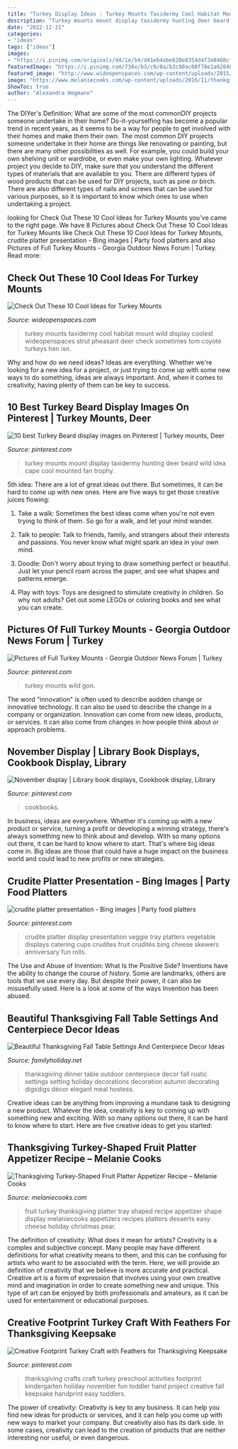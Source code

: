 ```yaml
---
title: "Turkey Display Ideas : Turkey Mounts Taxidermy Cool Habitat Mount Wild Display Coolest Wideopenspaces Strut Pheasant Deer Check Sometimes Tom Coyote Turkeys Hen Isn"
description: "Turkey mounts mount display taxidermy hunting deer beard wild idea cape cool mounted fan trophy"
date: "2022-12-21"
categories:
- "ideas"
tags: ["ideas"]
images:
- "https://i.pinimg.com/originals/d4/1e/b4/d41eb4abe620e8354d4f2e8468cf492c.jpg"
featuredImage: "https://i.pinimg.com/736x/b3/c9/0a/b3c90ac00f78e1a0284019ad44909b53.jpg"
featured_image: "http://www.wideopenspaces.com/wp-content/uploads/2015/10/turkey-in-habitat.jpg"
image: "https://www.melaniecooks.com/wp-content/uploads/2016/11/thankgiving_turkey_fruit_platter.jpg"
ShowToc: true
author: "Alexandra Hegmann"
---
```



The DIYer's Definition: What are some of the most commonDIY projects someone undertake in their home?
Do-it-yourselfing has become a popular trend in recent years, as it seems to be a way for people to get involved with their homes and make them their own. The most common DIY projects someone undertake in their home are things like renovating or painting, but there are many other possibilities as well. For example, you could build your own shelving unit or wardrobe, or even make your own lighting.
Whatever project you decide to DIY, make sure that you understand the different types of materials that are available to you. There are different types of wood products that can be used for DIY projects, such as pine or birch. There are also different types of nails and screws that can be used for various purposes, so it is important to know which ones to use when undertaking a project.

	

		
looking for Check Out These 10 Cool Ideas for Turkey Mounts you've came to the right page. We have 8 Pictures about Check Out These 10 Cool Ideas for Turkey Mounts like Check Out These 10 Cool Ideas for Turkey Mounts, crudite platter presentation - Bing images | Party food platters and also Pictures of Full Turkey Mounts - Georgia Outdoor News Forum | Turkey. Read more:
		
    
## Check Out These 10 Cool Ideas For Turkey Mounts

<img loading=lazy src="http://www.wideopenspaces.com/wp-content/uploads/2015/10/turkey-in-habitat.jpg" onerror="this.onerror=null;this.src='https://tse2.mm.bing.net/th?id=OIP.mOcIYz6hEVhYHUP3Nqma4wHaKB&amp;pid=15.1';" alt="Check Out These 10 Cool Ideas for Turkey Mounts">

_Source: wideopenspaces.com_

>turkey mounts taxidermy cool habitat mount wild display coolest wideopenspaces strut pheasant deer check sometimes tom coyote turkeys hen isn. 

	

Why and how do we need ideas?
Ideas are everything. Whether we're looking for a new idea for a project, or just trying to come up with some new ways to do something, ideas are always important. And, when it comes to creativity, having plenty of them can be key to success.

    
## 10 Best Turkey Beard Display Images On Pinterest | Turkey Mounts, Deer

<img loading=lazy src="https://i.pinimg.com/736x/3c/2a/dc/3c2adcd5813ce8b022ef6102ae09c5d2--turkey-mounts-ideas-taxidermy.jpg" onerror="this.onerror=null;this.src='https://tse2.mm.bing.net/th?id=OIP.c1J7-tNjyocv8RW0yzWfWAHaNF&amp;pid=15.1';" alt="10 best Turkey Beard display images on Pinterest | Turkey mounts, Deer">

_Source: pinterest.com_

>turkey mounts mount display taxidermy hunting deer beard wild idea cape cool mounted fan trophy. 

	

5th idea:
There are a lot of great ideas out there. But sometimes, it can be hard to come up with new ones. Here are five ways to get those creative juices flowing:
1. Take a walk: Sometimes the best ideas come when you're not even trying to think of them. So go for a walk, and let your mind wander.

2. Talk to people: Talk to friends, family, and strangers about their interests and passions. You never know what might spark an idea in your own mind.

3. Doodle: Don't worry about trying to draw something perfect or beautiful. Just let your pencil roam across the paper, and see what shapes and patterns emerge.

4. Play with toys: Toys are designed to stimulate creativity in children. So why not adults? Get out some LEGOs or coloring books and see what you can create.

    
## Pictures Of Full Turkey Mounts - Georgia Outdoor News Forum | Turkey

<img loading=lazy src="https://i.pinimg.com/736x/04/d6/52/04d65256819f3eea21465f2ce2605cb8.jpg" onerror="this.onerror=null;this.src='https://tse2.mm.bing.net/th?id=OIP.2L1SScF2Z7KcvOXzXnLqagHaFj&amp;pid=15.1';" alt="Pictures of Full Turkey Mounts - Georgia Outdoor News Forum | Turkey">

_Source: pinterest.com_

>turkey mounts wild gon. 

	

The word "innovation" is often used to describe audden change or innovative technology. It can also be used to describe the change in a company or organization. Innovation can come from new ideas, products, or services. It can also come from changes in how people think about or approach problems.

    
## November Display | Library Book Displays, Cookbook Display, Library

<img loading=lazy src="https://i.pinimg.com/originals/d4/1e/b4/d41eb4abe620e8354d4f2e8468cf492c.jpg" onerror="this.onerror=null;this.src='https://tse4.mm.bing.net/th?id=OIP.KtGhEsEhTM46iNMbVaKDeAHaJ4&amp;pid=15.1';" alt="November display | Library book displays, Cookbook display, Library">

_Source: pinterest.com_

>cookbooks. 

	

In business, ideas are everywhere. Whether it's coming up with a new product or service, turning a profit or developing a winning strategy, there's always something new to think about and develop. With so many options out there, it can be hard to know where to start. That's where big ideas come in. Big ideas are those that could have a huge impact on the business world and could lead to new profits or new strategies.

    
## Crudite Platter Presentation - Bing Images | Party Food Platters

<img loading=lazy src="https://i.pinimg.com/736x/b3/c9/0a/b3c90ac00f78e1a0284019ad44909b53.jpg" onerror="this.onerror=null;this.src='https://tse2.mm.bing.net/th?id=OIP.Fgx9VQ8sSEqTg8ub3VSUqQHaFT&amp;pid=15.1';" alt="crudite platter presentation - Bing images | Party food platters">

_Source: pinterest.com_

>crudite platter display presentation veggie tray platters vegetable displays catering cups crudites fruit crudités bing cheese skewers anniversary fun rolls. 

	

The Use and Abuse of Invention: What Is the Positive Side?
Inventions have the ability to change the course of history. Some are landmarks, others are tools that we use every day. But despite their power, it can also be misusefully used. Here is a look at some of the ways Invention has been abused.

    
## Beautiful Thanksgiving Fall Table Settings And Centerpiece Decor Ideas

<img loading=lazy src="http://www.familyholiday.net/wp-content/uploads/2013/11/Beautiful-Thanksgiving-Fall-Table-Settings-And-Centerpiece-Decor-Ideas-To-Make-_29.jpg" onerror="this.onerror=null;this.src='https://tse3.mm.bing.net/th?id=OIP.4lSdXQCx9-pN2ea9UaD6OgHaKz&amp;pid=15.1';" alt="Beautiful Thanksgiving Fall Table Settings And Centerpiece Decor Ideas">

_Source: familyholiday.net_

>thanksgiving dinner table outdoor centerpiece decor fall rustic settings setting holiday decorations decoration autumn decorating digsdigs décor elegant meal hostess. 

	

Creative ideas can be anything from improving a mundane task to designing a new product. Whatever the idea, creativity is key to coming up with something new and exciting. With so many options out there, it can be hard to know where to start. Here are five creative ideas to get you started:

    
## Thanksgiving Turkey-Shaped Fruit Platter Appetizer Recipe – Melanie Cooks

<img loading=lazy src="https://www.melaniecooks.com/wp-content/uploads/2016/11/thankgiving_turkey_fruit_platter.jpg" onerror="this.onerror=null;this.src='https://tse4.mm.bing.net/th?id=OIP.x0pEYEzBVsaj0xByamOzhwHaJ4&amp;pid=15.1';" alt="Thanksgiving Turkey-Shaped Fruit Platter Appetizer Recipe – Melanie Cooks">

_Source: melaniecooks.com_

>fruit turkey thanksgiving platter tray shaped recipe appetizer shape display melaniecooks appetizers recipes platters desserts easy cheese holiday christmas pear. 

	

The definition of creativity: What does it mean for artists?
Creativity is a complex and subjective concept. Many people may have different definitions for what creativity means to them, and this can be confusing for artists who want to be associated with the term. Here, we will provide an definition of creativity that we believe is more accurate and practical. Creative art is a form of expression that involves using your own creative mind and imagination in order to create something new and unique. This type of art can be enjoyed by both professionals and amateurs, as it can be used for entertainment or educational purposes.

    
## Creative Footprint Turkey Craft With Feathers For Thanksgiving Keepsake

<img loading=lazy src="https://i.pinimg.com/originals/44/3f/8d/443f8d7691c506b3ded8e229a20edcd2.jpg" onerror="this.onerror=null;this.src='https://tse4.mm.bing.net/th?id=OIP.zGPiftolNwGiW3Mi1HocsgHaOh&amp;pid=15.1';" alt="Creative Footprint Turkey Craft with Feathers for Thanksgiving Keepsake">

_Source: pinterest.com_

>thanksgiving crafts craft turkey preschool activities footprint kindergarten holiday november fun toddler hand project creative fall keepsake handprint easy toddlers. 

	

The power of creativity:
Creativity is key to any business. It can help you find new ideas for products or services, and it can help you come up with new ways to market your company. But creativity also has its dark side. In some cases, creativity can lead to the creation of products that are neither interesting nor useful, or even dangerous.

